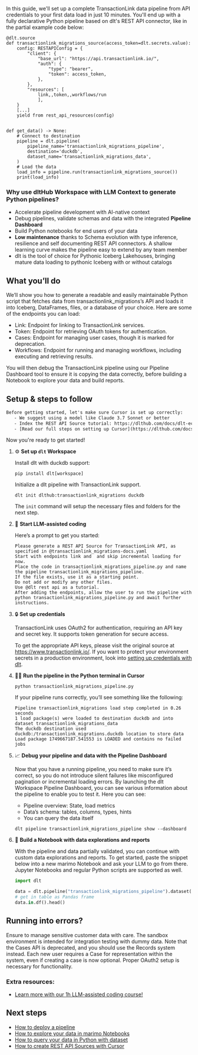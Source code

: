 In this guide, we'll set up a complete TransactionLink data pipeline from API credentials to your first data load in just 10 minutes. You'll end up with a fully declarative Python pipeline based on dlt's REST API connector, like in the partial example code below:

```python-outcome
@dlt.source
def transactionlink_migrations_source(access_token=dlt.secrets.value):
    config: RESTAPIConfig = {
        "client": {
            "base_url": "https://api.transactionlink.io/",
            "auth": {
                "type": "bearer",
                "token": access_token,
            },
        },
        "resources": [
            link,,token,,workflows/run
            ],
    }
    [...]
    yield from rest_api_resources(config)


def get_data() -> None:
    # Connect to destination
    pipeline = dlt.pipeline(
        pipeline_name='transactionlink_migrations_pipeline',
        destination='duckdb',
        dataset_name='transactionlink_migrations_data', 
    )
    # Load the data
    load_info = pipeline.run(transactionlink_migrations_source())
    print(load_info) 
```

### Why use dltHub Workspace with LLM Context to generate Python pipelines?

- Accelerate pipeline development with AI-native context
- Debug pipelines, validate schemas and data with the integrated **Pipeline Dashboard**
- Build Python notebooks for end users of your data
- **Low maintenance** thanks to Schema evolution with type inference, resilience and self documenting REST API connectors. A shallow learning curve makes the pipeline easy to extend by any team member
- dlt is the tool of choice for Pythonic Iceberg Lakehouses, bringing mature data loading to pythonic Iceberg with or without catalogs

## What you’ll do

We’ll show you how to generate a readable and easily maintainable Python script that fetches data from transactionlink_migrations’s API and loads it into Iceberg, DataFrames, files, or a database of your choice. Here are some of the endpoints you can load:

- Link: Endpoint for linking to TransactionLink services.
- Token: Endpoint for retrieving OAuth tokens for authentication.
- Cases: Endpoint for managing user cases, though it is marked for deprecation.
- Workflows: Endpoint for running and managing workflows, including executing and retrieving results.

You will then debug the TransactionLink pipeline using our Pipeline Dashboard tool to ensure it is copying the data correctly, before building a Notebook to explore your data and build reports.

## Setup & steps to follow

```default
Before getting started, let's make sure Cursor is set up correctly:
   - We suggest using a model like Claude 3.7 Sonnet or better
   - Index the REST API Source tutorial: https://dlthub.com/docs/dlt-ecosystem/verified-sources/rest_api/ and add it to context as **@dlt rest api**
   - [Read our full steps on setting up Cursor](https://dlthub.com/docs/dlt-ecosystem/llm-tooling/cursor-restapi#23-configuring-cursor-with-documentation)
```

Now you're ready to get started!

1. ⚙️ **Set up `dlt` Workspace**
    
    Install dlt with duckdb support:
    ```shell
    pip install dlt[workspace]
    ```

    Initialize a dlt pipeline with TransactionLink support.
    ```shell
    dlt init dlthub:transactionlink_migrations duckdb
    ```

    The `init` command will setup the necessary files and folders for the next step.
    
2. 🤠 **Start LLM-assisted coding**
    
    Here’s a prompt to get you started:
    
    ```prompt
    Please generate a REST API Source for TransactionLink API, as specified in @transactionlink_migrations-docs.yaml 
    Start with endpoints link and  and skip incremental loading for now. 
    Place the code in transactionlink_migrations_pipeline.py and name the pipeline transactionlink_migrations_pipeline. 
    If the file exists, use it as a starting point. 
    Do not add or modify any other files. 
    Use @dlt rest api as a tutorial. 
    After adding the endpoints, allow the user to run the pipeline with python transactionlink_migrations_pipeline.py and await further instructions.
    ```

    
3. 🔒 **Set up credentials** 
    
    TransactionLink uses OAuth2 for authentication, requiring an API key and secret key. It supports token generation for secure access.
    
    To get the appropriate API keys, please visit the original source at https://www.transactionlink.io/.
    If you want to protect your environment secrets in a production environment, look into [setting up credentials with dlt](https://dlthub.com/docs/walkthroughs/add_credentials).
    
4. 🏃‍♀️ **Run the pipeline in the Python terminal in Cursor**
    
    ```shell
    python transactionlink_migrations_pipeline.py
    ```
    
    If your pipeline runs correctly, you’ll see something like the following:
    
    ```shell
    Pipeline transactionlink_migrations load step completed in 0.26 seconds
    1 load package(s) were loaded to destination duckdb and into dataset transactionlink_migrations_data
    The duckdb destination used duckdb:/transactionlink_migrations.duckdb location to store data
    Load package 1749667187.541553 is LOADED and contains no failed jobs
    ```
    
5. 📈 **Debug your pipeline and data with the Pipeline Dashboard**

    Now that you have a running pipeline, you need to make sure it’s correct, so you do not introduce silent failures like misconfigured pagination or incremental loading errors. By launching the dlt Workspace Pipeline Dashboard, you can see various information about the pipeline to enable you to test it. Here you can see:
    - Pipeline overview: State, load metrics
    - Data’s schema: tables, columns, types, hints
    - You can query the data itself
    
    ```shell
    dlt pipeline transactionlink_migrations_pipeline show --dashboard
    ```
    
6. 🐍 **Build a Notebook with data explorations and reports**

    With the pipeline and data partially validated, you can continue with custom data explorations and reports. To get started, paste the snippet below into a new marimo Notebook and ask your LLM to go from there. Jupyter Notebooks and regular Python scripts are supported as well.

    
    ```python
    import dlt

   data = dlt.pipeline("transactionlink_migrations_pipeline").dataset()
   # get in table as Pandas frame
   data.in.df().head()
    ```

## Running into errors?

Ensure to manage sensitive customer data with care. The sandbox environment is intended for integration testing with dummy data. Note that the Cases API is deprecated, and you should use the Records system instead. Each new user requires a Case for representation within the system, even if creating a case is now optional. Proper OAuth2 setup is necessary for functionality.

### Extra resources:

- [Learn more with our 1h LLM-assisted coding course!](https://www.youtube.com/watch?v=GGid70rnJuM)

## Next steps

- [How to deploy a pipeline](https://dlthub.com/docs/walkthroughs/deploy-a-pipeline)
- [How to explore your data in marimo Notebooks](https://dlthub.com/docs/general-usage/dataset-access/marimo)
- [How to query your data in Python with dataset](https://dlthub.com/docs/general-usage/dataset-access/dataset)
- [How to create REST API Sources with Cursor](https://dlthub.com/docs/dlt-ecosystem/llm-tooling/cursor-restapi)
